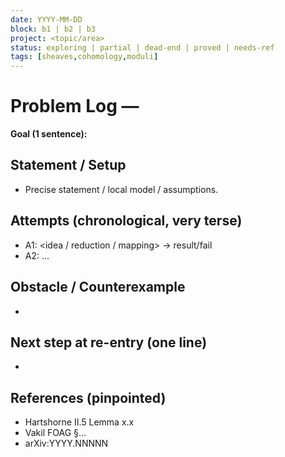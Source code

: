 ```yaml
---
date: YYYY-MM-DD
block: b1 | b2 | b3
project: <topic/area>
status: exploring | partial | dead-end | proved | needs-ref
tags: [sheaves,cohomology,moduli]
---
```


# Problem Log — <short title>

**Goal (1 sentence):**  
<state the exact statement or target computation>

## Statement / Setup
- Precise statement / local model / assumptions.

## Attempts (chronological, very terse)
- A1: <idea / reduction / mapping> → result/fail
- A2: …

## Obstacle / Counterexample
-

## Next step at re-entry (one line)
-

## References (pinpointed)
- Hartshorne II.5 Lemma x.x
- Vakil FOAG §…
- arXiv:YYYY.NNNNN

